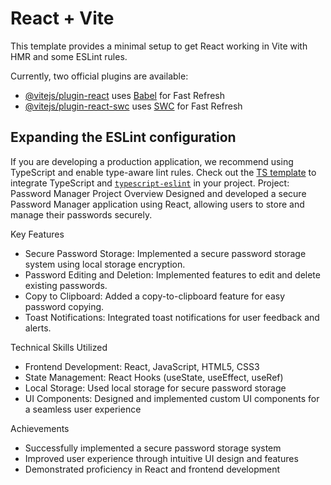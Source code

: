 # React + Vite

This template provides a minimal setup to get React working in Vite with HMR and some ESLint rules.

Currently, two official plugins are available:

- [@vitejs/plugin-react](https://github.com/vitejs/vite-plugin-react/blob/main/packages/plugin-react/README.md) uses [Babel](https://babeljs.io/) for Fast Refresh
- [@vitejs/plugin-react-swc](https://github.com/vitejs/vite-plugin-react-swc) uses [SWC](https://swc.rs/) for Fast Refresh

## Expanding the ESLint configuration

If you are developing a production application, we recommend using TypeScript and enable type-aware lint rules. Check out the [TS template](https://github.com/vitejs/vite/tree/main/packages/create-vite/template-react-ts) to integrate TypeScript and [`typescript-eslint`](https://typescript-eslint.io) in your project.
Project: Password Manager
Project Overview
Designed and developed a secure Password Manager application using React, allowing users to store and manage their passwords securely.

Key Features
- Secure Password Storage: Implemented a secure password storage system using local storage encryption.
- Password Editing and Deletion: Implemented features to edit and delete existing passwords.
- Copy to Clipboard: Added a copy-to-clipboard feature for easy password copying.
- Toast Notifications: Integrated toast notifications for user feedback and alerts.

Technical Skills Utilized
- Frontend Development: React, JavaScript, HTML5, CSS3
- State Management: React Hooks (useState, useEffect, useRef)
- Local Storage: Used local storage for secure password storage
- UI Components: Designed and implemented custom UI components for a seamless user experience

Achievements
- Successfully implemented a secure password storage system
- Improved user experience through intuitive UI design and features
- Demonstrated proficiency in React and frontend development
